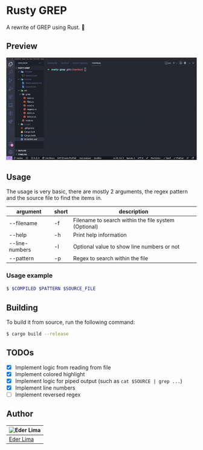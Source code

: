 # Rusty GREP

A rewrite of GREP using Rust. 🦀

## Preview

![Preview of the CLI using a sample file as an example](preview/preview.gif)

## Usage

The usage is very basic, there are mostly 2 arguments, the regex pattern and the source file to find the items in.

| argument       | short | description                                          |
| -------------- | ----- | ---------------------------------------------------- |
| --filename     | -f    | Filename to search within the file system (Optional) |
| --help         | -h    | Print help information                               |
| --line-numbers | -l    | Optional value to show line numbers or not           |
| --pattern      | -p    | Regex to search within the file                      |

### Usage example

```sh
$ $COMPILED $PATTERN $SOURCE_FILE
```

## Building

To build it from source, run the following command:

```sh
$ cargo build --release
```

## TODOs

- [x] Implement logic from reading from file
- [x] Implement colored highlight
- [x] Implement logic for piped output (such as `cat $SOURCE | grep ...`)
- [x] Implement line numbers
- [ ] Implement reversed regex

## Author

| ![Eder Lima](https://github.com/asynched.png?size=100) |
| ------------------------------------------------------ |
| [Eder Lima](https://github.com/asynched)               |
